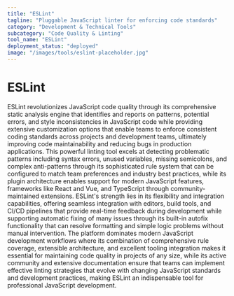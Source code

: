 ```yaml
---
title: "ESLint"
tagline: "Pluggable JavaScript linter for enforcing code standards"
category: "Development & Technical Tools"
subcategory: "Code Quality & Linting"
tool_name: "ESLint"
deployment_status: "deployed"
image: "/images/tools/eslint-placeholder.jpg"
---
```


# ESLint

ESLint revolutionizes JavaScript code quality through its comprehensive static analysis engine that identifies and reports on patterns, potential errors, and style inconsistencies in JavaScript code while providing extensive customization options that enable teams to enforce consistent coding standards across projects and development teams, ultimately improving code maintainability and reducing bugs in production applications. This powerful linting tool excels at detecting problematic patterns including syntax errors, unused variables, missing semicolons, and complex anti-patterns through its sophisticated rule system that can be configured to match team preferences and industry best practices, while its plugin architecture enables support for modern JavaScript features, frameworks like React and Vue, and TypeScript through community-maintained extensions. ESLint's strength lies in its flexibility and integration capabilities, offering seamless integration with editors, build tools, and CI/CD pipelines that provide real-time feedback during development while supporting automatic fixing of many issues through its built-in autofix functionality that can resolve formatting and simple logic problems without manual intervention. The platform dominates modern JavaScript development workflows where its combination of comprehensive rule coverage, extensible architecture, and excellent tooling integration makes it essential for maintaining code quality in projects of any size, while its active community and extensive documentation ensure that teams can implement effective linting strategies that evolve with changing JavaScript standards and development practices, making ESLint an indispensable tool for professional JavaScript development.
